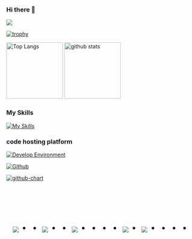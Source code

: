 ### Hi there 👋

![](https://github-profile-summary-cards.vercel.app/api/cards/profile-details?username=syunmame&theme=2077)

[![trophy](https://github-profile-trophy.vercel.app/?username=syunmame&theme=onedark)](https://github-profile-trophy.vercel.app/?username=syunmame&theme=tokyonight)

<img alt="Top Langs" height="150px" src="https://github-readme-stats.vercel.app/api/top-langs/?username=syunmame&layout=compact&count_private=true&show_icons=true&theme=tokyonight" />

<img alt="github stats" height="150px" src="https://github-readme-stats.vercel.app/api?username=syunmame&count_private=true&show_icons=true&show_icons=true&theme=tokyonight" />

### My Skills 
[![My Skills](https://skillicons.dev/icons?i=py,pytorch,ros,docker,unity)](https://skillicons.dev)

### code hosting platform
[![Develop Environment](https://skillicons.dev/icons?i=github,gitlab)](https://skillicons.dev)

[![Github](https://img.shields.io/badge/--FFFFFF?style=social&logo=github&label=Follow%20syuname)](https://github.com/syunmame/syunmame)

[![github-chart](https://github-chart.vercel.app/api?user=syunmame)](https://github.com/syunmame/syunmame/github-chart)

<!-- --------------------------------- :) ---------------------------------- -->

<br><br><br>

<div align="center">
    <h1>
        <img src="https://user-images.githubusercontent.com/44926913/175852850-3fb6c715-1856-41ff-8c1f-94ce3b03b458.gif">・・
        <img src="https://user-images.githubusercontent.com/44926913/175853109-f8850656-6704-4a8a-bee6-9aca154d929b.gif">・・
        <img src="https://user-images.githubusercontent.com/44926913/175853154-5449d974-975e-44a6-ab84-a86031265e40.gif">・・・・
        <img src="https://user-images.githubusercontent.com/44926913/175853109-f8850656-6704-4a8a-bee6-9aca154d929b.gif">・
        <img src="https://user-images.githubusercontent.com/44926913/175853154-5449d974-975e-44a6-ab84-a86031265e40.gif">・・・・
    </h1>
  </div>
<br><br><br>


<!--
**syunmame/syunmame** is a ✨ _special_ ✨ repository because its `README.md` (this file) appears on your GitHub profile.

Here are some ideas to get you started:

- 🔭 I’m currently working on ...
- 🌱 I’m currently learning ...
- 👯 I’m looking to collaborate on ...
- 🤔 I’m looking for help with ...
- 💬 Ask me about ...
- 📫 How to reach me: ...
- 😄 Pronouns: ...
- ⚡ Fun fact: ...
-->
